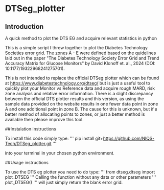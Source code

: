 # DTSeg_plotter

## Introduction
A quick method to plot the DTS EG and acquire relevant statistics in python

This is a simple script I threw together to plot the Diabetes Technology Societies error grid. The zones A - E were defined based on the quidelines laid out in the paper "The Diabetes Technology Society Error Grid and Trend Accuracy Matrix for Glucose Monitors" by David Klonoff et. al., 2024 (DOI: 10.1177/19322968241275701).

This is not intended to replace the official DTSeg plotter which can be found at https://www.diabetestechnology.org/dtseg/ but is just a useful tool to quickly plot your Monitor vs Reference data and acquire rough MARD, risk zone analysis and relative error information. 
There is a slight discrepancy between the official DTS plotter results and this version, as using the sample data provided on the website results in one fewer data point in zone A and one additional point in zone B. The cause for this is unknown, but if a better method of allocating points to zones, or just a better method is available then please improve this tool. 

##Instalation instructions 

To install this code simply type:
'''
pip install git+https://github.com/NIQS-Tech/DTSeg_plotter.git
'''

into your terminal in your chosen python environment.

##Usage instructions 

To use the DTS eg plotter you need to do type:
'''
from dtseg.dtseg import plot_DTSEG
'''
Calling the function without any data or other parameters 
'''
plot_DTSEG()
'''
will just simply return the blank error grid.


